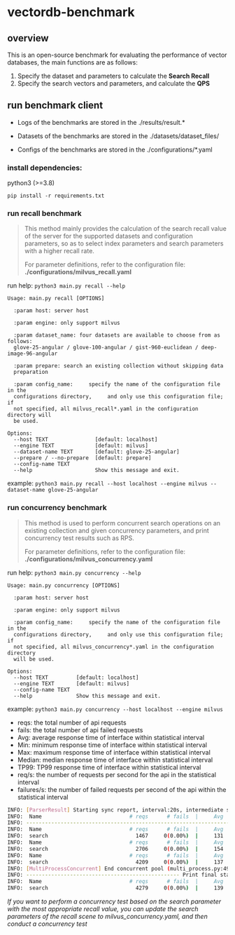 # vectordb-benchmark

## overview
This is an open-source benchmark for evaluating the performance of vector databases, the main functions are as follows:
1. Specify the dataset and parameters to calculate the **Search Recall**
2. Specify the search vectors and parameters, and calculate the **QPS**

## run benchmark client

* Logs of the benchmarks are stored in the ./results/result.*

* Datasets of the benchmarks are stored in the ./datasets/dataset_files/

* Configs of the benchmarks are stored in the ./configurations/*.yaml


### install dependencies:
python3 (>=3.8)

`pip install -r requirements.txt`

### run recall benchmark
> This method mainly provides the calculation of the search recall value of the server for the supported datasets and configuration parameters, 
> so as to select index parameters and search parameters with a higher recall rate.
> 
> For parameter definitions, refer to the configuration file: **./configurations/milvus_recall.yaml**

run help: `python3 main.py recall --help`

```text
Usage: main.py recall [OPTIONS]

  :param host: server host

  :param engine: only support milvus

  :param dataset_name: four datasets are available to choose from as follows:
  glove-25-angular / glove-100-angular / gist-960-euclidean / deep-image-96-angular

  :param prepare: search an existing collection without skipping data
  preparation

  :param config_name:     specify the name of the configuration file in the
  configurations directory,     and only use this configuration file;     if
  not specified, all milvus_recall*.yaml in the configuration directory will
  be used.

Options:
  --host TEXT               [default: localhost]
  --engine TEXT             [default: milvus]
  --dataset-name TEXT       [default: glove-25-angular]
  --prepare / --no-prepare  [default: prepare]
  --config-name TEXT
  --help                    Show this message and exit.
```

example: `python3 main.py recall --host localhost --engine milvus --dataset-name glove-25-angular`



### run concurrency benchmark
> This method is used to perform concurrent search operations on an existing collection and given concurrency parameters, 
> and print concurrency test results such as RPS.
> 
> For parameter definitions, refer to the configuration file: **./configurations/milvus_concurrency.yaml**

run help: `python3 main.py concurrency --help`

```text
Usage: main.py concurrency [OPTIONS]

  :param host: server host

  :param engine: only support milvus

  :param config_name:     specify the name of the configuration file in the
  configurations directory,     and only use this configuration file;     if
  not specified, all milvus_concurrency*.yaml in the configuration directory
  will be used.

Options:
  --host TEXT         [default: localhost]
  --engine TEXT       [default: milvus]
  --config-name TEXT
  --help              Show this message and exit.
```

example: `python3 main.py concurrency --host localhost --engine milvus`

* reqs: the total number of api requests
* fails: the total number of api failed requests
* Avg: average response time of interface within statistical interval
* Min: minimum response time of interface within statistical interval
* Max: maximum response time of interface within statistical interval
* Median: median response time of interface within statistical interval
* TP99: TP99 response time of interface within statistical interval
* req/s: the number of requests per second for the api in the statistical interval
* failures/s: the number of failed requests per second of the api within the statistical interval


```bash
INFO: [ParserResult] Starting sync report, interval:20s, intermediate state results are available for reference (parser_result.py:50)
INFO:  Name                            # reqs      # fails  |     Avg     Min     Max  Median    TP99  |   req/s failures/s (data_client.py:42)
INFO: --------------------------------------------------------------------------------------------------------------------- (data_client.py:46)
INFO:  Name                            # reqs      # fails  |     Avg     Min     Max  Median    TP99  |   req/s failures/s (data_client.py:42)
INFO:  search                            1467     0(0.00%)  |     131      43    1291      92     823  |   73.35    0.00 (data_client.py:44)
INFO:  Name                            # reqs      # fails  |     Avg     Min     Max  Median    TP99  |   req/s failures/s (data_client.py:42)
INFO:  search                            2706     0(0.00%)  |     154      47    1040     118     703  |   61.95    0.00 (data_client.py:44)
INFO:  Name                            # reqs      # fails  |     Avg     Min     Max  Median    TP99  |   req/s failures/s (data_client.py:42)
INFO:  search                            4209     0(0.00%)  |     137      44    1703      97    1167  |   75.15    0.00 (data_client.py:44)
INFO: [MultiProcessConcurrent] End concurrent pool (multi_process.py:49)
INFO: ------------------------------------------------- Print final status ------------------------------------------------ (data_client.py:49)
INFO:  Name                            # reqs      # fails  |     Avg     Min     Max  Median    TP99  |   req/s failures/s (data_client.py:50)
INFO:  search                            4279     0(0.00%)  |     139      43    1703     100     785  |   70.53    0.00 (data_client.py:52)
```

*If you want to perform a concurrency test based on the search parameter with the most appropriate recall value, you can update the search parameters of the recall scene to milvus_concurrency.yaml, and then conduct a concurrency test*
